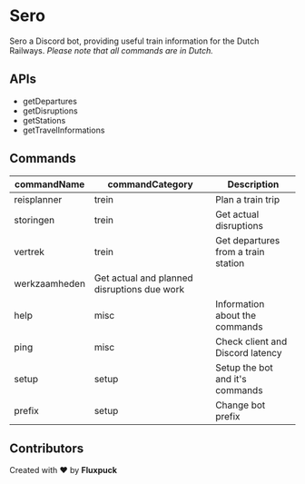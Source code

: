 # Sero
Sero a Discord bot, providing useful train information for the Dutch Railways.
*Please note that all commands are in Dutch.*

## APIs
* getDepartures
* getDisruptions
* getStations
* getTravelInformations

## Commands
| commandName | commandCategory | Description |
| ------------- | ------------- | ------------- |
| reisplanner | trein | Plan a train trip |
| storingen | trein | Get actual disruptions |
| vertrek | trein | Get departures from a train station |
| werkzaamheden | Get actual and planned disruptions due work |
| help | misc | Information about the commands | 
| ping | misc | Check client and Discord latency |
| setup | setup | Setup the bot and it's commands |
| prefix | setup | Change bot prefix |

## Contributors
Created with ❤ by **Fluxpuck**